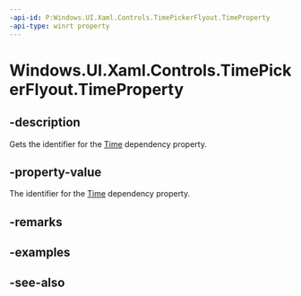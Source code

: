 ```yaml
---
-api-id: P:Windows.UI.Xaml.Controls.TimePickerFlyout.TimeProperty
-api-type: winrt property
---
```


<!-- Property syntax
public Windows.UI.Xaml.DependencyProperty TimeProperty { get; }
-->

# Windows.UI.Xaml.Controls.TimePickerFlyout.TimeProperty

## -description
Gets the identifier for the [Time](timepickerflyout_time.md) dependency property.



## -property-value
The identifier for the [Time](timepickerflyout_time.md) dependency property.

## -remarks

## -examples

## -see-also
